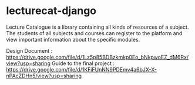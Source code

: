 # lecturecat-django

Lecture Catalogue is a library containing all kinds of resources of a subject. The students of all subjects and courses can register to the platform and view important information about the specific modules.

Design Document : https://drive.google.com/file/d/1Lz5p85BDBzkmkp0Eo_bNkpwoEZ_dM6Rx/view?usp=sharing
Guide to the final project : https://drive.google.com/file/d/1KFiFUnNN9PDEmv4a6bJX-X-nPAcZDHn5/view?usp=sharing
